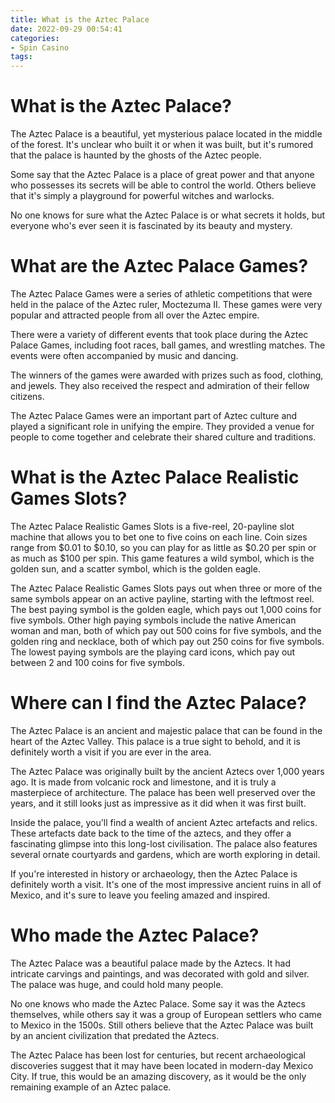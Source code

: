 ```yaml
---
title: What is the Aztec Palace
date: 2022-09-29 00:54:41
categories:
- Spin Casino
tags:
---
```



#  What is the Aztec Palace?

The Aztec Palace is a beautiful, yet mysterious palace located in the middle of the forest. It's unclear who built it or when it was built, but it's rumored that the palace is haunted by the ghosts of the Aztec people.

Some say that the Aztec Palace is a place of great power and that anyone who possesses its secrets will be able to control the world. Others believe that it's simply a playground for powerful witches and warlocks.

No one knows for sure what the Aztec Palace is or what secrets it holds, but everyone who's ever seen it is fascinated by its beauty and mystery.

#  What are the Aztec Palace Games?

The Aztec Palace Games were a series of athletic competitions that were held in the palace of the Aztec ruler, Moctezuma II. These games were very popular and attracted people from all over the Aztec empire.

There were a variety of different events that took place during the Aztec Palace Games, including foot races, ball games, and wrestling matches. The events were often accompanied by music and dancing.

The winners of the games were awarded with prizes such as food, clothing, and jewels. They also received the respect and admiration of their fellow citizens.

The Aztec Palace Games were an important part of Aztec culture and played a significant role in unifying the empire. They provided a venue for people to come together and celebrate their shared culture and traditions.

#  What is the Aztec Palace Realistic Games Slots?

The Aztec Palace Realistic Games Slots is a five-reel, 20-payline slot machine that allows you to bet one to five coins on each line. Coin sizes range from $0.01 to $0.10, so you can play for as little as $0.20 per spin or as much as $100 per spin. This game features a wild symbol, which is the golden sun, and a scatter symbol, which is the golden eagle.

The Aztec Palace Realistic Games Slots pays out when three or more of the same symbols appear on an active payline, starting with the leftmost reel. The best paying symbol is the golden eagle, which pays out 1,000 coins for five symbols. Other high paying symbols include the native American woman and man, both of which pay out 500 coins for five symbols, and the golden ring and necklace, both of which pay out 250 coins for five symbols. The lowest paying symbols are the playing card icons, which pay out between 2 and 100 coins for five symbols.

#  Where can I find the Aztec Palace?

The Aztec Palace is an ancient and majestic palace that can be found in the heart of the Aztec Valley. This palace is a true sight to behold, and it is definitely worth a visit if you are ever in the area.

The Aztec Palace was originally built by the ancient Aztecs over 1,000 years ago. It is made from volcanic rock and limestone, and it is truly a masterpiece of architecture. The palace has been well preserved over the years, and it still looks just as impressive as it did when it was first built.

Inside the palace, you'll find a wealth of ancient Aztec artefacts and relics. These artefacts date back to the time of the aztecs, and they offer a fascinating glimpse into this long-lost civilisation. The palace also features several ornate courtyards and gardens, which are worth exploring in detail.

If you're interested in history or archaeology, then the Aztec Palace is definitely worth a visit. It's one of the most impressive ancient ruins in all of Mexico, and it's sure to leave you feeling amazed and inspired.

#  Who made the Aztec Palace?

The Aztec Palace was a beautiful palace made by the Aztecs. It had intricate carvings and paintings, and was decorated with gold and silver. The palace was huge, and could hold many people.

No one knows who made the Aztec Palace. Some say it was the Aztecs themselves, while others say it was a group of European settlers who came to Mexico in the 1500s. Still others believe that the Aztec Palace was built by an ancient civilization that predated the Aztecs.

The Aztec Palace has been lost for centuries, but recent archaeological discoveries suggest that it may have been located in modern-day Mexico City. If true, this would be an amazing discovery, as it would be the only remaining example of an Aztec palace.